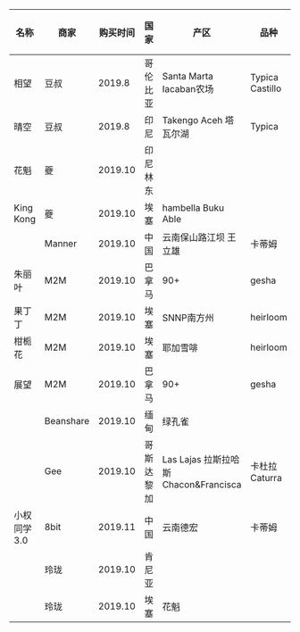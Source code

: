 | 名称        | 商家      | 购买时间 | 国家       | 产区                                  | 品种             | 处理法              | 烘焙度 | 海拔      | 产季 |
| ----------- | --------- | -------- | ---------- | ------------------------------------- | ---------------- | ------------------- | ------ | --------- | ---- |
| 相望        | 豆叔      | 2019.8   | 哥伦比亚   | Santa Marta Iacaban农场               | Typica  Castillo | Fully Washed 全水洗 | 中     | 1100-1300 |      |
| 晴空        | 豆叔      | 2019.8   | 印尼       | Takengo Aceh 塔瓦尔湖                 | Typica           | Honey 蜜处理        | 中     |           |      |
| 花魁        | 夔        | 2019.10  | 印尼 林东  |                                       |                  | 湿刨                | 浅     | 1350-1500 |      |
| King   Kong | 夔        | 2019.10  | 埃塞       | hambella Buku Able                    |                  | 日晒                | 浅     | 1900-2100 |      |
|             | Manner    | 2019.10  | 中国       | 云南保山路江坝 王立雄                 | 卡蒂姆           | 水洗                | 中     | 1800      |      |
| 朱丽叶      | M2M       | 2019.10  | 巴拿马     | 90+                                   | gesha            | 蜜处理              | 浅     | 1400-1800 | 2019 |
| 果丁丁      | M2M       | 2019.10  | 埃塞       | SNNP南方州                            | heirloom         | 日晒                | 浅     | 1800-2200 | 2019 |
| 柑栀花      | M2M       | 2019.10  | 埃塞       | 耶加雪啡                              | heirloom         | 水洗                | 中     | 1500-2000 |      |
| 展望        | M2M       | 2019.10  | 巴拿马     | 90+                                   | gesha            | 日晒                | 浅     | 1400-1800 |      |
|             | Beanshare | 2019.10  | 缅甸       | 绿孔雀                                |                  | 水洗                | 浅中   | 1000-1500 |      |
|             | Gee       | 2019.10  | 哥斯达黎加 | Las Lajas 拉斯拉哈斯 Chacon&Francisca | 卡杜拉Caturra    | 发酵水洗            | 浅中   | 1900      | 2018 |
| 小权同学3.0 | 8bit      | 2019.11  | 中国       | 云南德宏                              | 卡蒂姆           | 甘口清酒            | 中     | 1500-1600 |      |
|             | 玲珑      | 2019.10  | 肯尼亚     |                                       |                  |                     |        |           |      |
|             | 玲珑      | 2019.10  | 埃塞       | 花魁                                  |                  |                     |        |           |      |














